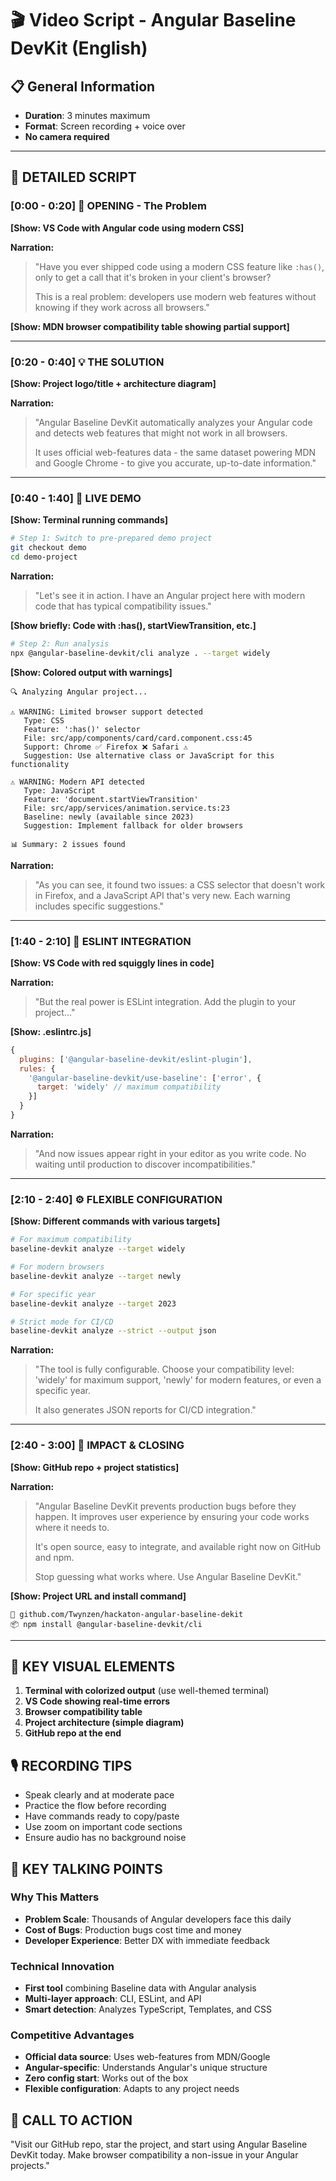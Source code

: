 # 🎬 Video Script - Angular Baseline DevKit (English)

## 📋 General Information
- **Duration**: 3 minutes maximum
- **Format**: Screen recording + voice over
- **No camera required**

---

## 🎯 DETAILED SCRIPT

### [0:00 - 0:20] 🚨 OPENING - The Problem
**[Show: VS Code with Angular code using modern CSS]**

**Narration:**
> "Have you ever shipped code using a modern CSS feature like `:has()`, only to get a call that it's broken in your client's browser?
>
> This is a real problem: developers use modern web features without knowing if they work across all browsers."

**[Show: MDN browser compatibility table showing partial support]**

---

### [0:20 - 0:40] 💡 THE SOLUTION
**[Show: Project logo/title + architecture diagram]**

**Narration:**
> "Angular Baseline DevKit automatically analyzes your Angular code and detects web features that might not work in all browsers.
>
> It uses official web-features data - the same dataset powering MDN and Google Chrome - to give you accurate, up-to-date information."

---

### [0:40 - 1:40] 🔴 LIVE DEMO
**[Show: Terminal running commands]**

```bash
# Step 1: Switch to pre-prepared demo project
git checkout demo
cd demo-project
```

**Narration:**
> "Let's see it in action. I have an Angular project here with modern code that has typical compatibility issues."

**[Show briefly: Code with :has(), startViewTransition, etc.]**

```bash
# Step 2: Run analysis
npx @angular-baseline-devkit/cli analyze . --target widely
```

**[Show: Colored output with warnings]**

```
🔍 Analyzing Angular project...

⚠️ WARNING: Limited browser support detected
   Type: CSS
   Feature: ':has()' selector
   File: src/app/components/card/card.component.css:45
   Support: Chrome ✅ Firefox ❌ Safari ⚠️
   Suggestion: Use alternative class or JavaScript for this functionality

⚠️ WARNING: Modern API detected
   Type: JavaScript
   Feature: 'document.startViewTransition'
   File: src/app/services/animation.service.ts:23
   Baseline: newly (available since 2023)
   Suggestion: Implement fallback for older browsers

📊 Summary: 2 issues found
```

**Narration:**
> "As you can see, it found two issues: a CSS selector that doesn't work in Firefox, and a JavaScript API that's very new. Each warning includes specific suggestions."

---

### [1:40 - 2:10] 🔧 ESLINT INTEGRATION
**[Show: VS Code with red squiggly lines in code]**

**Narration:**
> "But the real power is ESLint integration. Add the plugin to your project..."

**[Show: .eslintrc.js]**
```javascript
{
  plugins: ['@angular-baseline-devkit/eslint-plugin'],
  rules: {
    '@angular-baseline-devkit/use-baseline': ['error', {
      target: 'widely' // maximum compatibility
    }]
  }
}
```

**Narration:**
> "And now issues appear right in your editor as you write code. No waiting until production to discover incompatibilities."

---

### [2:10 - 2:40] ⚙️ FLEXIBLE CONFIGURATION
**[Show: Different commands with various targets]**

```bash
# For maximum compatibility
baseline-devkit analyze --target widely

# For modern browsers
baseline-devkit analyze --target newly

# For specific year
baseline-devkit analyze --target 2023

# Strict mode for CI/CD
baseline-devkit analyze --strict --output json
```

**Narration:**
> "The tool is fully configurable. Choose your compatibility level: 'widely' for maximum support, 'newly' for modern features, or even a specific year.
>
> It also generates JSON reports for CI/CD integration."

---

### [2:40 - 3:00] 🎯 IMPACT & CLOSING
**[Show: GitHub repo + project statistics]**

**Narration:**
> "Angular Baseline DevKit prevents production bugs before they happen. It improves user experience by ensuring your code works where it needs to.
>
> It's open source, easy to integrate, and available right now on GitHub and npm.
>
> Stop guessing what works where. Use Angular Baseline DevKit."

**[Show: Project URL and install command]**
```
🔗 github.com/Twynzen/hackaton-angular-baseline-dekit
📦 npm install @angular-baseline-devkit/cli
```

---

## 🎨 KEY VISUAL ELEMENTS

1. **Terminal with colorized output** (use well-themed terminal)
2. **VS Code showing real-time errors**
3. **Browser compatibility table**
4. **Project architecture (simple diagram)**
5. **GitHub repo at the end**

## 🎙️ RECORDING TIPS

- Speak clearly and at moderate pace
- Practice the flow before recording
- Have commands ready to copy/paste
- Use zoom on important code sections
- Ensure audio has no background noise

## 📝 KEY TALKING POINTS

### Why This Matters
- **Problem Scale**: Thousands of Angular developers face this daily
- **Cost of Bugs**: Production bugs cost time and money
- **Developer Experience**: Better DX with immediate feedback

### Technical Innovation
- **First tool** combining Baseline data with Angular analysis
- **Multi-layer approach**: CLI, ESLint, and API
- **Smart detection**: Analyzes TypeScript, Templates, and CSS

### Competitive Advantages
- **Official data source**: Uses web-features from MDN/Google
- **Angular-specific**: Understands Angular's unique structure
- **Zero config start**: Works out of the box
- **Flexible configuration**: Adapts to any project needs

## 🎯 CALL TO ACTION

"Visit our GitHub repo, star the project, and start using Angular Baseline DevKit today. Make browser compatibility a non-issue in your Angular projects."